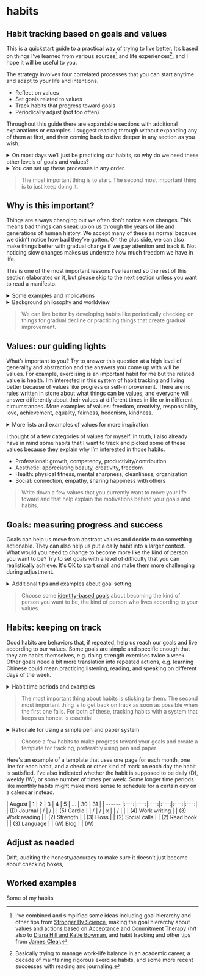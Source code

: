 # habits

## Habit tracking based on goals and values

This is a quickstart guide to a practical way of trying to live better. It’s based on things I’ve learned from various sources[^1] and life experiences[^2], and I hope it will be useful to you.

[^1]: I’ve combined and simplified some ideas including goal hierarchy and other tips from [Stronger By Science](https://www.strongerbyscience.com/goal-setting/), making the goal hierarchy about values and actions based on [Acceptance and Commitment Therapy](https://en.wikipedia.org/wiki/Acceptance_and_commitment_therapy#Core_principles) (h/t also to [Diana Hill and Katie Bowman](https://drdianahill.com/captivate-podcast/how-to-move-your-body-more-nutritiously-with-katy-bowman/), and habit tracking and other tips from [James Clear](https://jamesclear.com/habit-tracker).

[^2]: Basically trying to manage work-life balance in an academic career, a decade of maintaining rigorous exercise habits, and some more recent successes with reading and journaling.

The strategy involves four correlated processes that you can start anytime and adapt to your life and intentions.

- Reflect on values
- Set goals related to values
- Track habits that progress toward goals
- Periodically adjust (not too often)

Throughout this guide there are expandable sections with additional explanations or examples. I suggest reading through without expanding any of them at first, and then coming back to dive deeper in any section as you wish.

<details>
  <summary>On most days we’ll just be practicing our habits, so why do we need these other levels of goals and values?</summary>
  
   Habit formation can be hard. The other levels help us decide what to do, remember why we’re doing it, and deal with the inevitable complications and possible failures that occur along the way. One guaranteed complication is that values can conflict with each other, and we may raise or lower the priority of different values at different times in our lives.
</details> 

<details>
  <summary>You can set up these processes in any order.</summary>
  
  I’ll write about them in the order above, but for example if your starting point is one or more habits that you want to track then you could decide on goals that those habits move you toward and consider which values made you want to start those habits in the first place. Since one of the processes is to readjust you can always come back and change any of these later in whatever order makes sense to you.
</details>

> The most important thing is to start. The second most important thing is to just keep doing it.

## Why is this important?

Things are always changing but we often don’t notice slow changes. This means bad things can sneak up on us through the years of life and generations of human history. We accept many of these as normal because we didn’t notice how bad they’ve gotten. On the plus side, we can also make things better with gradual change if we pay attention and track it. Not noticing slow changes makes us underrate how much freedom we have in life.

This is one of the most important lessons I’ve learned so the rest of this section elaborates on it, but please skip to the next section unless you want to read a manifesto.

<details>
  <summary>Some examples and implications</summary>

- Suppose that each week someone spends 1 or 2 more minutes more (on a per day average) looking at a screen than the previous week. This is too little to notice, but within a year their screen time could be up by an hour+, and in a few years they could be spending every free minute of the day using their eyes and brains in this unnatural way while barely existing in the rest of their bodies.
- Imagine each month (or year) someone uses an app 1 more time than the previous month (or year) to navigate somewhere that they could have gotten to without the app, or has 1 less meaningful conversation with a family member or friend, goes for a wandering walk 1 less time, reads 1 less book, etc. In a few years they will have a very different lifestyle and maybe become a different sort of person, probably without ever noticing it.
- Most of us lose muscle beginning at a rate of about 1% per year in our 30s and increasing to a faster rate over time. This is too gradual for us to notice feeling any weaker from one year to the next, or to sense that our bones are becoming more fragile. Many of us will learn just how different we’ve become when a fall suddenly changes everything and makes our “golden years” much worse off.
- Humans have accumulated tools and technologies for thousands of years that allow us to live with less physical effort. We can get food, shelter, and entertainment with less and less work, movement, or discomfort in the process. We are unaware of how unnatural this may be for our bodies because we have never experienced, or don’t remember, another way of living.
- Self-awareness and insight are skills that we can learn and practice. Without practicing them, it’s possible we lose track over time and become less accurate in our beliefs about ourselves. We could think that we have certain values and are living our lives in a certain way, but if our lives have changed gradually or our self-awareness has faded we may actually be living very differently than we think. In a car, an indicator will light up if the wheels need to be realigned, but there is nothing like that built-in to life.
- The benefits of a positive habit may accumulate too slowly to notice at first, so it can be difficult to start new good habits. To stay motivated we may need to use strategies like focusing on the process rather than the outcome, or setting intermediate goals and waypoints.
</details>

<details>
  <summary>Background philosophy and worldview</summary>
    
Each generation only experiences its own unique historical conditions. We can’t directly compare our lives to living a hundred or thousand years earlier. We can’t even clearly remember what our daily experience felt like a few years ago. Since we don’t see what is different about our living conditions, we easily slip into taking them for granted. Much of what we believe to be natural, inevitable, and unchangeable is really arbitrary, accidental, and flexible. Life is much more flexible and conditions we currently see as natural or inevitable will almost certainly change beyond recognition.  

At any given time if we consider the conditions of humanity in general, or our own lives, many of those conditions will be results of gradual change that we did not notice. We take them for granted and do not think about changing them. But they are the result of changes, hence they can be changed for the better with effort. There may be a huge amount of benefit within our reach.  

This idea of perceptual blindness to gradual change is simple and obvious, but its implications are so profound that I believe most of us don’t consider it often enough. Like the inevitability of death, bringing it to the forefront of our minds can make us feel anxious. Any comfort from avoiding that anxiety comes at the cost of living with problems that creep up on us and missing out on potential benefits. Instead of avoidance, we can accept that some things are out of our control (like death), take an honest look at our lives, and commit to actions that pursue the values that are important to us.  
</details>

> We can live better by developing habits like periodically checking on things for gradual decline or practicing things that create gradual improvement.

## Values: our guiding lights

What’s important to you? Try to answer this question at a high level of generality and abstraction and the answers you come up with will be values. For example, exercising is an important habit for me but the related value is health. I’m interested in this system of habit tracking and living better because of values like progress or self-improvement. There are no rules written in stone about what things can be values, and everyone will answer differently about their values at different times in life or in different circumstances. More examples of values: freedom, creativity, responsibility, love, achievement, equality, fairness, hedonism, kindness.

<details>
  <summary>More lists and examples of values for more inspiration.</summary>

  Don’t spend too long on this step because there are deep philosophical waters here and we want to be practical and move on to actions.  

https://en.wikipedia.org/wiki/Theory_of_Basic_Human_Values  

https://en.wikipedia.org/wiki/Rokeach_Value_Survey  

https://positivepsychology.com/values-clarification/#examples-values-clarification  
</details>

I thought of a few categories of values for myself. In truth, I also already have in mind some habits that I want to track and picked some of these values because they explain why I’m interested in those habits.

- Professional: growth, competency, productivity/contribution
- Aesthetic: appreciating beauty, creativity, freedom
- Health: physical fitness, mental sharpness, cleanliness, organization
- Social: connection, empathy, sharing happiness with others

> Write down a few values that you currently want to move your life toward and that help explain the motivations behind your goals and habits.

## Goals: measuring progress and success

Goals can help us move from abstract values and decide to do something actionable. They can also help us put a daily habit into a larger context. What would you need to change to become more like the kind of person you want to be? Try to set goals with a level of difficulty that you can realistically achieve. It's OK to start small and make them more challenging during adjustment.

<details>
  <summary>Additional tips and examples about goal setting.</summary>

[This article](https://www.strongerbyscience.com/goal-setting/) has a lot of evidence-based tips on goal setting and is worth reading (and re-reading). Here are a few of its tips:  

- Imagine everything goes great, you do your best, your life resonates with your values and becomes how you want it to be. What does that life look like, how does that version of you look and act? Now **mentally contrast** that picture with your current life and current self and think about what you could do to get from here to there.
- **Frame goals positively**, about being or doing more of something rather than less of the opposite. For example “more movement” rather than “less sitting,” or “more meaningful conversations” rather than “less screen time.”
- **Focus on processes** rather than outcomes. I used to want to squat 4 plates, but circumstances never let me focus on training uninterrupted long enough to get there. Instead of being discouraged about failing an outcome goal like that, my process goal now is to do strength exercises twice a week.
- Judge success based on **mastery in general** rather than the ability to perform something specific. I’m not too worried that I’ve never squatted 4 plates because I still know that I am generally strong, and right now that’s good enough for my current values.
- **Goldilocks difficulty**: if it’s too easy it might not actually get you closer to living your values, and if it’s too hard you may feel discouraged and lose motivation.  

Example: based on valuing creativity and appreciation of beauty, I want to get better at drawing or painting. It’s a positive goal, something I want to do more. It’s about process and mastery rather than outcomes or performing too specific a skill. Since I currently have almost no experience with these, getting better at them will be an easy goal in the short term and I will need to adjust the difficulty later. As a mental contrast, an ideal future version of me would be able to get into a creative flow state and make interesting visual art, and to get there I will need a lot of practice so that my current lack of technical skills doesn’t trip me up.

Remember: none of these are hard rules. The most important thing is to just start, and then keep it up. You can always come back and use these tips to refine your goals later when adjusting.
</details>

> Choose some [identity-based goals](https://jamesclear.com/identity-based-habits) about becoming the kind of person you want to be, the kind of person who lives according to your values.

## Habits: keeping on track

Good habits are behaviors that, if repeated, help us reach our goals and live according to our values. Some goals are simple and specific enough that they are habits themselves, e.g. doing strength exercises twice a week. Other goals need a bit more translation into repeated actions, e.g. learning Chinese could mean practicing listening, reading, and speaking on different days of the week.

<details>
  <summary>Habit time periods and examples</summary>

  - Some habits work best if done essentially every day, like brushing teeth or journaling
  - Some work better every two or three days, like strength exercises alternating with rest days
  - Some work well if done almost daily but are forgiving if we miss a day or two per week, like cardio exercise
  - Some make sense once per week or month, like staying in touch with friends and family members, or certain cleaning chores
</details>

> The most important thing about habits is sticking to them. The second most important thing is to get back on track as soon as possible when the first one fails. For both of these, tracking habits with a system that keeps us honest is essential.

<details>
  <summary>Rationale for using a simple pen and paper system</summary>
  
I’ve tried to start various exercise habits over the years and they never stuck, with one exception. The one time I tracked the habit it stuck, and I’ve kept it up for about ten years now. We want to track multiple habits with a system as simple and easy to use as possible. Some people use apps or spreadsheets for this, but I highly recommend keeping it old fashioned with pen and paper. One reason is that many values and habits can be threatened by using internet connected devices which are full of distractions. Another reason is that using such ancient technology makes it feel special, it’s a ritual with a different context from all the other entertainment consumption or work messages on screens. I’m using pages of the habit tracker template by James Clear  

https://s3.amazonaws.com/jamesclear/Atomic+Habits/Habit+Tracker.pdf  

This gives an immediate visual sense of how much each habit is on track, and whether any of them need more attention and effort. It can be kept simple with just a few habits and a single mark on each day that habit was done, or made more complicated with several groups of color coded habits arranged by time frequency and using different kinds of marks for different degrees of success. For example, I track cardio exercise on one line, using a single slash for a satisfactory day and an X mark for an extra credit day (if I did something more high-intensity or longer distance).
</details>

> Choose a few habits to make progress toward your goals and create a template for tracking, preferably using pen and paper

Here's an example of a template that uses one page for each month, one line for each habit, and a check or other kind of mark on each day the habit is satisfied. I've also indicated whether the habit is supposed to be daily (D), weekly (W), or some number of times per week. Some longer time periods like monthly habits might make more sense to schedule for a certain day on a calendar instead.

| August | 1 | 2 | 3 | 4 | 5 | ... | 30 | 31 |
| ------ |:---:|:---:|:---:|:---:|:---:|:---:|
| (D) Journal | / | / | 
| (5) Cardio |  | / | / | x |  | / |  |
| (4) Work writing | 
| (3) Work reading | 
| (2) Strength | 
| (3) Floss | 
| (2) Social calls | 
| (2) Read book | 
| (3) Language | 
| (W) Blog | 
| (W) 

## Adjust as needed

Drift, auditing the honesty/accuracy to make sure it doesn’t just become about checking boxes,

## Worked examples

Some of my habits
